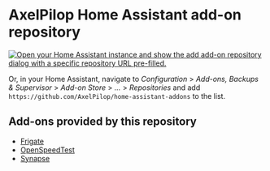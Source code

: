 # AxelPilop Home Assistant add-on repository

[![Open your Home Assistant instance and show the add add-on repository dialog with a specific repository URL pre-filled.](https://my.home-assistant.io/badges/supervisor_add_addon_repository.svg)](https://my.home-assistant.io/redirect/supervisor_add_addon_repository/?repository_url=https%3A%2F%2Fgithub.com%2FAxelPilop%2Fhome-assistant-addons)

Or, in your Home Assistant, navigate to _Configuration_ > _Add-ons, Backups & Supervisor_ > _Add-on Store_ > _..._ > _Repositories_ and add `https://github.com/AxelPilop/home-assistant-addons` to the list.

## Add-ons provided by this repository
- [Frigate](frigate/README.md)
- [OpenSpeedTest](openspeedtest/README.md)
- [Synapse](synapse/README.md)
